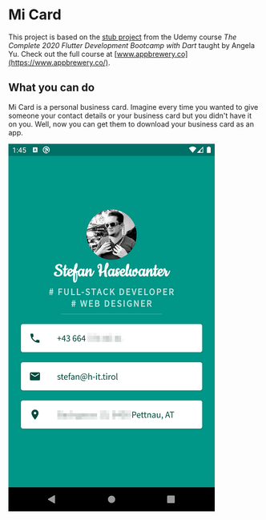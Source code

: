 # Mi Card

This project is based on the [stub project](https://github.com/londonappbrewery/mi_card_flutter) from the Udemy course *The Complete 2020 Flutter Development Bootcamp with Dart* taught by Angela Yu. Check out the full course at [www.appbrewery.co](https://www.appbrewery.co/).

## What you can do

Mi Card is a personal business card. Imagine every time you wanted to give someone your contact details or your business card but you didn't have it on you. Well, now you can get them to download your business card as an app.

<img src="https://github.com/Stevemaster92/Flutter-MiCard/blob/master/images/mi-card.png" alt="mi-card" height="734"/>
